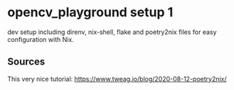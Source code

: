 # opencv_playground setup 1

dev setup including direnv, nix-shell, flake and poetry2nix files for easy configuration with Nix.

## Sources
This very nice tutorial:
https://www.tweag.io/blog/2020-08-12-poetry2nix/
